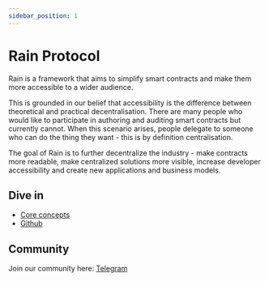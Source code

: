 ```yaml
---
sidebar_position: 1
---
```


# Rain Protocol

Rain is a framework that aims to simplify smart contracts and make them more accessible to a wider audience.

This is grounded in our belief that accessibility is the difference between theoretical and practical decentralisation. There are many people who would like to participate in authoring and auditing smart contracts but currently cannot. When this scenario arises, people delegate to someone who can do the thing they want - this is by definition centralisation.

The goal of Rain is to further decentralize the industry - make contracts more readable, make centralized solutions more visible, increase developer accessibility and create new applications and business models.

## Dive in
* [Core concepts][core-concepts]
* [Github][github]

## Community

Join our community here: [Telegram][telegram]

[//]: # (todo add this to environment variables)
[github]: https://github.com/rainprotocol/rain-protocol
[core-concepts]: ./core-concepts/0-introduction.md
[telegram]: https://t.me/+w4mJbCT6IfI2YTU0